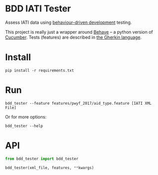 # BDD IATI Tester

Assess IATI data using [behaviour-driven development](https://en.wikipedia.org/wiki/Behavior-driven_development) testing.

This project is really just a wrapper around [Behave](https://pythonhosted.org/behave/) – a python version of [Cucumber](https://cucumber.io). Tests (features) are described in [the Gherkin language](http://pythonhosted.org/behave/philosophy.html#the-gherkin-language).

# Install

```shell
pip install -r requirements.txt
```

# Run

```shell
bdd_tester --feature features/pwyf_2017/aid_type.feature [IATI XML File]
```

Or for more options:

```shell
bdd_tester --help
```

# API

```python
from bdd_tester import bdd_tester

bdd_tester(xml_file, features, **kwargs)
```
